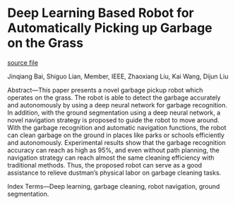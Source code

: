 # Deep Learning Based Robot for Automatically Picking up Garbage on the Grass

[source file](./2018.7.25-DeepLearningBasedRobotforAutomaticallyPickingupGarbageontheGrass.pdf)

Jinqiang Bai, Shiguo Lian, Member, IEEE, Zhaoxiang Liu, Kai Wang, Dijun Liu

Abstract—This paper presents a novel garbage pickup robot which operates on the grass. The robot is able to detect the garbage accurately and autonomously by using a deep neural network for garbage recognition. In addition, with the ground segmentation using a deep neural network, a novel navigation strategy is proposed to guide the robot to move around. With the garbage recognition and automatic navigation functions, the robot can clean garbage on the ground in places like parks or schools efficiently and autonomously. Experimental results show that the garbage recognition accuracy can reach as high as 95%, and even without path planning, the navigation strategy can reach almost the same cleaning efficiency with traditional methods. Thus, the proposed robot can serve as a good assistance to relieve dustman’s physical labor on garbage cleaning tasks.

Index Terms—Deep learning, garbage cleaning, robot navigation, ground segmentation. 